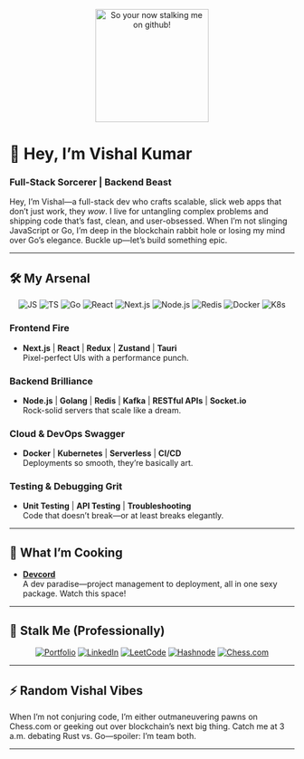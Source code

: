<p align="center">
  <img src="https://i.imgur.com/psKJGaA.jpeg" width="200" alt="So your now stalking me on github!"/>
</p>

# 👋 Hey, I’m Vishal Kumar  
### Full-Stack Sorcerer | Backend Beast

Hey, I’m Vishal—a full-stack dev who crafts scalable, slick web apps that don’t just work, they *wow*. I live for untangling complex problems and shipping code that’s fast, clean, and user-obsessed. When I’m not slinging JavaScript or Go, I’m deep in the blockchain rabbit hole or losing my mind over Go’s elegance. Buckle up—let’s build something epic.

---

## 🛠️ My Arsenal

<p align="center">
  <img src="https://img.shields.io/badge/JavaScript-F7DF1E?style=for-the-badge&logo=javascript&logoColor=black" alt="JS"/>
  <img src="https://img.shields.io/badge/TypeScript-007ACC?style=for-the-badge&logo=typescript&logoColor=white" alt="TS"/>
  <img src="https://img.shields.io/badge/Go-00ADD8?style=for-the-badge&logo=go&logoColor=white" alt="Go"/>
  <img src="https://img.shields.io/badge/React-20232A?style=for-the-badge&logo=react&logoColor=61DAFB" alt="React"/>
  <img src="https://img.shields.io/badge/Next.js-000000?style=for-the-badge&logo=next.js&logoColor=white" alt="Next.js"/>
  <img src="https://img.shields.io/badge/Node.js-339933?style=for-the-badge&logo=nodedotjs&logoColor=white" alt="Node.js"/>
  <img src="https://img.shields.io/badge/Redis-DC382D?style=for-the-badge&logo=redis&logoColor=white" alt="Redis"/>
  <img src="https://img.shields.io/badge/Docker-2CA5E0?style=for-the-badge&logo=docker&logoColor=white" alt="Docker"/>
  <img src="https://img.shields.io/badge/Kubernetes-326CE5?style=for-the-badge&logo=kubernetes&logoColor=white" alt="K8s"/>
</p>

### Frontend Fire
- **Next.js** | **React** | **Redux** | **Zustand** | **Tauri**  
  Pixel-perfect UIs with a performance punch.

### Backend Brilliance
- **Node.js** | **Golang** | **Redis** | **Kafka** | **RESTful APIs** | **Socket.io**  
  Rock-solid servers that scale like a dream.

### Cloud & DevOps Swagger
- **Docker** | **Kubernetes** | **Serverless** | **CI/CD**  
  Deployments so smooth, they’re basically art.

### Testing & Debugging Grit
- **Unit Testing** | **API Testing** | **Troubleshooting**  
  Code that doesn’t break—or at least breaks elegantly.

---

## 🚀 What I’m Cooking

- **[Devcord](https://github.com/vishal-kumar3/devcord)**  
  A dev paradise—project management to deployment, all in one sexy package. Watch this space!

---

## 🔗 Stalk Me (Professionally)

<p align="center">
  <a href="https://vishalkumar.wiki/"><img src="https://img.shields.io/badge/Portfolio-FF6F61?style=for-the-badge&logo=About.me&logoColor=white" alt="Portfolio"/></a>
  <a href="https://www.linkedin.com/in/vishal-kumar3/"><img src="https://img.shields.io/badge/LinkedIn-0077B5?style=for-the-badge&logo=linkedin&logoColor=white" alt="LinkedIn"/></a>
  <a href="https://leetcode.com/u/VishalKumar10/"><img src="https://img.shields.io/badge/LeetCode-FFA116?style=for-the-badge&logo=leetcode&logoColor=black" alt="LeetCode"/></a>
  <a href="https://vishal-kumar3.hashnode.dev/"><img src="https://img.shields.io/badge/Hashnode-2962FF?style=for-the-badge&logo=hashnode&logoColor=white" alt="Hashnode"/></a>
  <a href="https://www.chess.com/member/vishal_kumar3"><img src="https://img.shields.io/badge/Chess.com-005FAB?style=for-the-badge&logo=lichess&logoColor=white" alt="Chess.com"/></a>
</p>

---

## ⚡ Random Vishal Vibes

When I’m not conjuring code, I’m either outmaneuvering pawns on Chess.com or geeking out over blockchain’s next big thing. Catch me at 3 a.m. debating Rust vs. Go—spoiler: I’m team both.

---
